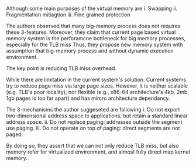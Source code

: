 Although some main purposes of the virtual memory are 
i. Swapping
ii. Fragmentation mitiagtion
iii. Fine grained protection

The authors observed that many big-memory process does not requires these 3-features.
Moreover, they claim that current page based virtual memory system is the perforamcne
bottleneck for big memory processes, especially for the TLB miss Thus, they propose 
new memory system with assumption that big-memory process and without dynamic execution
environment. 

The key point is reducing TLB miss overhead. 

While there are limitation in the current system's solution. Current systems try to
reduce page miss via large page sizes. However, it is neither scalable (e.g. TLB's 
poor locality), nor flexible (e.g., x86-64 architecture's 4kb, 2mb, 1gb pages is too
far apart) and has mircro architecture dependancy.


The 3-mechanisms the author suggeseted are following
i. Do not export two-dimensional address space to applications, but retain a standard 
linear address space.
ii. Do not replace paging: addresses outside the segment use paging. 
iii. Do not operate on top of paging: direct segments are not paged. 

By doing so, they assert that we can not only reduce TLB miss, but also memory refer for 
virtualized environment, and almost fully direct map kernel memory. 
